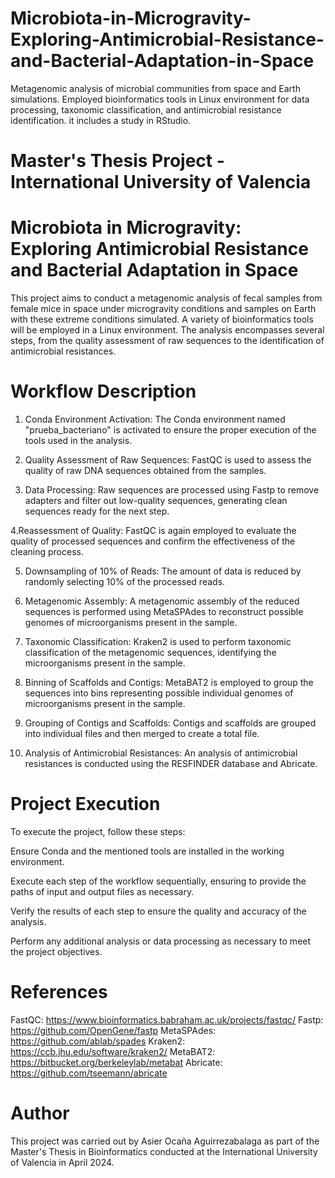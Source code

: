 # Microbiota-in-Microgravity-Exploring-Antimicrobial-Resistance-and-Bacterial-Adaptation-in-Space
Metagenomic analysis of microbial communities from space and Earth simulations. Employed bioinformatics tools in Linux environment for data processing, taxonomic classification, and antimicrobial resistance identification. it includes a study in RStudio.


# Master's Thesis Project - International University of Valencia
# Microbiota in Microgravity: Exploring Antimicrobial Resistance and Bacterial Adaptation in Space

This project aims to conduct a metagenomic analysis of fecal samples from female mice in space under microgravity conditions and samples on Earth with these extreme conditions simulated. A variety of bioinformatics tools will be employed in a Linux environment. The analysis encompasses several steps, from the quality assessment of raw sequences to the identification of antimicrobial resistances.

# Workflow Description
1. Conda Environment Activation: The Conda environment named "prueba_bacteriano" is activated to ensure the proper execution of the tools used in the analysis.

2. Quality Assessment of Raw Sequences: FastQC is used to assess the quality of raw DNA sequences obtained from the samples.

3. Data Processing: Raw sequences are processed using Fastp to remove adapters and filter out low-quality sequences, generating clean sequences ready for the next step.

4.Reassessment of Quality: FastQC is again employed to evaluate the quality of processed sequences and confirm the effectiveness of the cleaning process.

5. Downsampling of 10% of Reads: The amount of data is reduced by randomly selecting 10% of the processed reads.

6. Metagenomic Assembly: A metagenomic assembly of the reduced sequences is performed using MetaSPAdes to reconstruct possible genomes of microorganisms present in the sample.

7. Taxonomic Classification: Kraken2 is used to perform taxonomic classification of the metagenomic sequences, identifying the microorganisms present in the sample.

8. Binning of Scaffolds and Contigs: MetaBAT2 is employed to group the sequences into bins representing possible individual genomes of microorganisms present in the sample.

9. Grouping of Contigs and Scaffolds: Contigs and scaffolds are grouped into individual files and then merged to create a total file.

10. Analysis of Antimicrobial Resistances: An analysis of antimicrobial resistances is conducted using the RESFINDER database and Abricate.

# Project Execution
To execute the project, follow these steps:

Ensure Conda and the mentioned tools are installed in the working environment.

Execute each step of the workflow sequentially, ensuring to provide the paths of input and output files as necessary.

Verify the results of each step to ensure the quality and accuracy of the analysis.

Perform any additional analysis or data processing as necessary to meet the project objectives.

# References
FastQC: https://www.bioinformatics.babraham.ac.uk/projects/fastqc/
Fastp: https://github.com/OpenGene/fastp
MetaSPAdes: https://github.com/ablab/spades
Kraken2: https://ccb.jhu.edu/software/kraken2/
MetaBAT2: https://bitbucket.org/berkeleylab/metabat
Abricate: https://github.com/tseemann/abricate

# Author
This project was carried out by Asier Ocaña Aguirrezabalaga as part of the Master's Thesis in Bioinformatics conducted at the International University of Valencia in April 2024.
